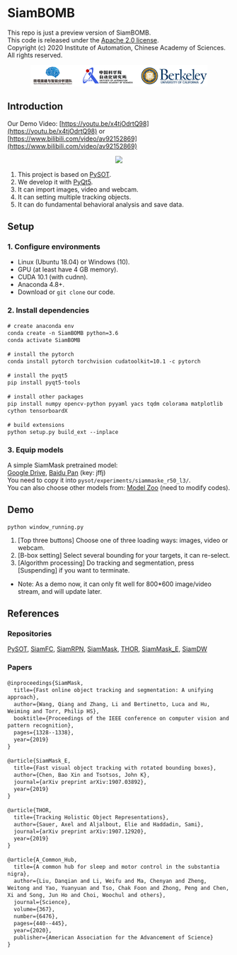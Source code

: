 # SiamBOMB
This repo is just a preview version of SiamBOMB. \
This code is released under the [Apache 2.0 license](https://github.com/JackieZhai/SiamBOMB/blob/master/LICENSE).\
Copyright \(c\) 2020 Institute of Automation, Chinese Academy of Sciences. 
All rights reserved.
<p align="center"><img src="README.img/affiliation.png" width="400"></p>

## Introduction
Our Demo Video: [https://youtu.be/x4tjOdrtQ98](https://youtu.be/x4tjOdrtQ98) or [https://www.bilibili.com/video/av92152869](https://www.bilibili.com/video/av92152869)

<p align="center"><img src="README.img/demo.gif" width="300"></p>

1. This project is based on [PySOT](https://github.com/STVIR/pysot).
2. We develop it with [PyQt5](https://www.riverbankcomputing.com/software/pyqt/intro).
3. It can import images, video and webcam.
4. It can setting multiple tracking objects.
5. It can do fundamental behavioral analysis and save data.
## Setup
### 1. Configure environments
* Linux (Ubuntu 18.04) or Windows (10).
* GPU (at least have 4 GB memory).
* CUDA 10.1 (with cudnn).
* Anaconda 4.8+.
* Download or `git clone` our code.
### 2. Install dependencies
```Shell
# create anaconda env
conda create -n SiamBOMB python=3.6
conda activate SiamBOMB

# install the pytorch
conda install pytorch torchvision cudatoolkit=10.1 -c pytorch

# install the pyqt5
pip install pyqt5-tools

# install other packages
pip install numpy opencv-python pyyaml yacs tqdm colorama matplotlib cython tensorboardX

# build extensions
python setup.py build_ext --inplace
```
### 3. Equip models
A simple SiamMask pretrained model: \
[Google Drive](https://drive.google.com/open?id=1YbPUQVTYw_slAvk_DchvRY-7B6rnSXP9), [Baidu Pan](https://pan.baidu.com/s/1q64A2jPEWmdj264XrfvhBA) (key: jffj) \
You need to copy it into `pysot/experiments/siammaske_r50_l3/`.\
You can also choose other models from: [Model Zoo](https://github.com/STVIR/pysot/blob/master/MODEL_ZOO.md) (need to modify codes).
## Demo
```Shell
python window_running.py
```
1. [Top three buttons] Choose one of three loading ways: images, video or webcam.
2. [B-box setting] Select several bounding for your targets, it can re-select.
3. [Algorithm processing] Do tracking and segmentation, press [Suspending] if you want to terminate.
* Note: As a demo now, it can only fit well for 800*600 image/video stream, and will update later.

## References
### Repositories
[PySOT](https://github.com/STVIR/pysot), 
[SiamFC](https://github.com/huanglianghua/siamfc-pytorch), 
[SiamRPN](https://github.com/foolwood/DaSiamRPN), 
[SiamMask](https://github.com/foolwood/SiamMask), 
[THOR](https://github.com/xl-sr/THOR), 
[SiamMask_E](https://github.com/baoxinchen/siammask_e), 
[SiamDW](https://github.com/researchmm/SiamDW)
### Papers
```
@inproceedings{SiamMask,
  title={Fast online object tracking and segmentation: A unifying approach},
  author={Wang, Qiang and Zhang, Li and Bertinetto, Luca and Hu, Weiming and Torr, Philip HS},
  booktitle={Proceedings of the IEEE conference on computer vision and pattern recognition},
  pages={1328--1338},
  year={2019}
}

@article{SiamMask_E,
  title={Fast visual object tracking with rotated bounding boxes},
  author={Chen, Bao Xin and Tsotsos, John K},
  journal={arXiv preprint arXiv:1907.03892},
  year={2019}
}

@article{THOR,
  title={Tracking Holistic Object Representations},
  author={Sauer, Axel and Aljalbout, Elie and Haddadin, Sami},
  journal={arXiv preprint arXiv:1907.12920},
  year={2019}
}

@article{A_Common_Hub,
  title={A common hub for sleep and motor control in the substantia nigra},
  author={Liu, Danqian and Li, Weifu and Ma, Chenyan and Zheng, Weitong and Yao, Yuanyuan and Tso, Chak Foon and Zhong, Peng and Chen, Xi and Song, Jun Ho and Choi, Woochul and others},
  journal={Science},
  volume={367},
  number={6476},
  pages={440--445},
  year={2020},
  publisher={American Association for the Advancement of Science}
}
```
